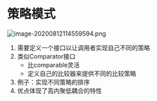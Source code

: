 # 策略模式
![image-20200812114559594.png](https://i.loli.net/2020/11/26/Qsf16mvN5X37bed.png)
1. 需要定义一个接口以让调用者实现自己不同的策略
2. 类似Comparator接口
    - 比comparable灵活
    - 定义自己的比较器来提供不同的比较策略 
3. 例子：实现不同策略的排序
4. 优点体现了高内聚低耦合的特性